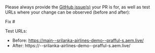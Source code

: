 Please always provide the [GitHub issue(s)](../issues) your PR is for, as well as test URLs where your change can be observed (before and after):

Fix #<gh-issue-id>

Test URLs:
- Before: https://main--srilanka-airlines-demo--prafful-s.aem.live/
- After: https://<branch>--srilanka-airlines-demo--prafful-s.aem.live/
